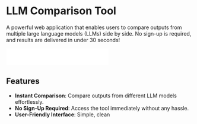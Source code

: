# LLM Comparison Tool

A powerful web application that enables users to compare outputs from multiple large language models (LLMs) side by side. No sign-up is required, and results are delivered in under 30 seconds!

![Wordware](static/img/wordware_white.png)

## Features

- **Instant Comparison**: Compare outputs from different LLM models effortlessly.
- **No Sign-Up Required**: Access the tool immediately without any hassle.
- **User-Friendly Interface**: Simple, clean
